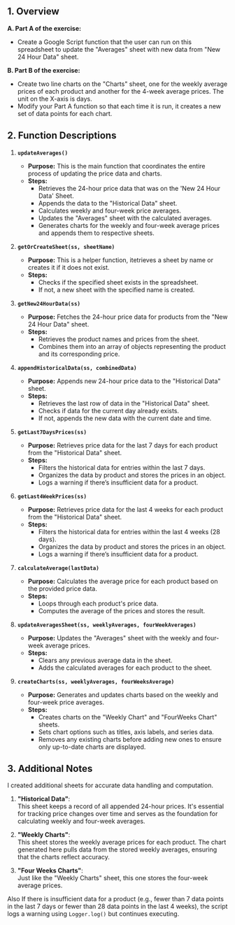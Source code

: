 

## 1. Overview

**A. Part A of the exercise:**
- Create a Google Script function that the user can run on this spreadsheet to update the "Averages" sheet with new data from "New 24 Hour Data" sheet.

**B. Part B of the exercise:**
- Create two line charts on the "Charts" sheet, one for the weekly average prices of each product and another for the 4-week average prices. The unit on the X-axis is days.
- Modify your Part A function so that each time it is run, it creates a new set of data points for each chart.


## 2. Function Descriptions


1. **`updateAverages()`**
   - **Purpose:** This is the main function that coordinates the entire process of updating the price data and charts.
   - **Steps:**
     - Retrieves the 24-hour price data that was on the 'New 24 Hour Data' Sheet.
     - Appends the data to the "Historical Data" sheet.
     - Calculates weekly and four-week price averages.
     - Updates the "Averages" sheet with the calculated averages.
     - Generates charts for the weekly and four-week average prices and appends them to respective sheets.

2. **`getOrCreateSheet(ss, sheetName)`**
   - **Purpose:** This is a helper function, itetrieves a sheet by name or creates it if it does not exist.
   - **Steps:**
     - Checks if the specified sheet exists in the spreadsheet.
     - If not, a new sheet with the specified name is created.


3. **`getNew24HourData(ss)`**
   - **Purpose:** Fetches the 24-hour price data for products from the "New 24 Hour Data" sheet.
   - **Steps:**
     - Retrieves the product names and prices from the sheet.
     - Combines them into an array of objects representing the product and its corresponding price.

4. **`appendHistoricalData(ss, combinedData)`**
   - **Purpose:** Appends new 24-hour price data to the "Historical Data" sheet.
   - **Steps:**
     - Retrieves the last row of data in the "Historical Data" sheet.
     - Checks if data for the current day already exists.
     - If not, appends the new data with the current date and time.

5. **`getLast7DaysPrices(ss)`**
   - **Purpose:** Retrieves price data for the last 7 days for each product from the "Historical Data" sheet.
   - **Steps:**
     - Filters the historical data for entries within the last 7 days.
     - Organizes the data by product and stores the prices in an object.
     - Logs a warning if there’s insufficient data for a product.

6. **`getLast4WeekPrices(ss)`**
   - **Purpose:** Retrieves price data for the last 4 weeks for each product from the "Historical Data" sheet.
   - **Steps:**
     - Filters the historical data for entries within the last 4 weeks (28 days).
     - Organizes the data by product and stores the prices in an object.
     - Logs a warning if there’s insufficient data for a product.

7. **`calculateAverage(lastData)`**
   - **Purpose:** Calculates the average price for each product based on the provided price data.
   - **Steps:**
     - Loops through each product's price data.
     - Computes the average of the prices and stores the result.


8. **`updateAveragesSheet(ss, weeklyAverages, fourWeekAverages)`**
   - **Purpose:** Updates the "Averages" sheet with the weekly and four-week average prices.
   - **Steps:**
     - Clears any previous average data in the sheet.
     - Adds the calculated averages for each product to the sheet.

3. **`createCharts(ss, weeklyAverages, fourWeeksAverage)`**
   - **Purpose:** Generates and updates charts based on the weekly and four-week price averages.
   - **Steps:**
     - Creates charts on the "Weekly Chart" and "FourWeeks Chart" sheets.
     - Sets chart options such as titles, axis labels, and series data.
     - Removes any existing charts before adding new ones to ensure only up-to-date charts are displayed.


## 3. Additional Notes
I created additional sheets for accurate data handling and computation. 
1. **"Historical Data"**:  
   This sheet keeps a record of all appended 24-hour prices. It's essential for tracking price changes over time and serves as the foundation for calculating weekly and four-week averages.

2. **"Weekly Charts"**:  
   This sheet stores the weekly average prices for each product. The chart generated here pulls data from the stored weekly averages, ensuring that the charts reflect accuracy.

3. **"Four Weeks Charts"**:  
   Just like the "Weekly Charts" sheet, this one stores the four-week average prices. 

Also If there is insufficient data for a product (e.g., fewer than 7 data points in the last 7 days or fewer than 28 data points in the last 4 weeks), the script logs a warning using `Logger.log()` but continues executing. 






